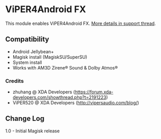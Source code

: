 # ViPER4Android FX
This module enables ViPER4Android FX. [More details in support thread](https://forum.xda-developers.com/android/software/soundmod-axon-7-dolby-atmos-t3412342).

## Compatibility
* Android Jellybean+
* Magisk install (MagiskSU/SuperSU)
* System install
* Works with AM3D Zirene® Sound & Dolby Atmos®

### Credits
* zhuhang @ XDA Developers (https://forum.xda-developers.com/showthread.php?t=2191223)
* ViPER520 @ XDA Developers (http://vipersaudio.com/blog/)

## Change Log
1.0
    - Initial Magisk release
